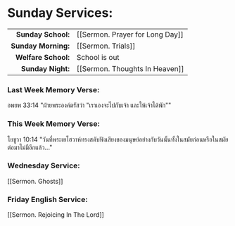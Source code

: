 # Sunday Services:
|                     |                                 |
| -------------------:|:------------------------------- |
|  **Sunday School:** | [[Sermon. Prayer for Long Day]] |
| **Sunday Morning:** | [[Sermon. Trials]]              |
| **Welfare School:** | School is out                   |
|   **Sunday Night:** | [[Sermon. Thoughts In Heaven]]  |
### Last Week Memory Verse:
อพยพ 33:14 "ฝ่ายพระองค์ตรัสว่า "เราเองจะไปกับเจ้า และให้เจ้าได้พัก""
### This Week Memory Verse:
โยชูวา 10:14 "วันที่พระเยโฮวาห์ทรงสดับฟังเสียงของมนุษย์อย่างกับวันนั้นทั้งในสมัยก่อนหรือในสมัยต่อมาไม่มีอีกแล้ว..."
### Wednesday Service:
[[Sermon. Ghosts]]
### Friday English Service:
[[Sermon. Rejoicing In The Lord]]